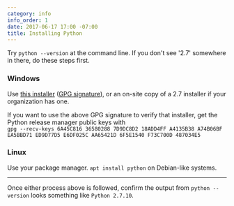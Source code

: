 ```yaml
---
category: info
info_order: 1
date: 2017-06-17 17:00 -07:00
title: Installing Python
---
```


Try `python --version` at the command line.  If you don't see '2.7' somewhere in there, do these steps first.

<!-- more -->

### Windows

Use [this installer](https://www.python.org/ftp/python/2.7.13/python-2.7.13.amd64.msi) ([GPG signature](https://www.python.org/ftp/python/2.7.13/python-2.7.13.amd64.msi.asc)), or an on-site copy of a 2.7 installer if your organization has one.

If you want to use the above GPG signature to verify that installer, get the Python release manager public keys with<br/>
`gpg --recv-keys 6A45C816 36580288 7D9DC8D2 18ADD4FF A4135B38 A74B06BF EA5BBD71 ED9D77D5 E6DF025C AA65421D 6F5E1540 F73C700D 487034E5`

### Linux

Use your package manager.  `apt install python` on Debian-like systems.

---

Once either process above is followed, confirm the output from `python --version` looks something like `Python 2.7.10`.

